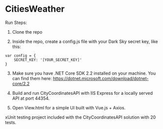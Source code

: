 # CitiesWeather

Run Steps:

1. Clone the repo

2. Inside the repo, create a config.js file with your Dark Sky secret key, like this:
```
var config = {
    SECRET_KEY: '[YOUR_SECRET_KEY]'
}
```
3. Make sure you have .NET Core SDK 2.2 installed on your machine. You can find them here: https://dotnet.microsoft.com/download/dotnet-core/2.2

4. Build and run CityCoordinatesAPI with IIS Express for a locally served API at port 44354.

5. Open View.html for a simple UI built with Vue.js + Axios.

xUnit testing project included with the CityCoordinatesAPI solution with 20 tests.
